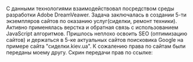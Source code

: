 С данными технологиями взаимодействовал посредством среды разработки Adobe DreamVeawer. 
Задача заключалась в создании 5-ти экземпляров сайтов по оказанию услуг(сиделки, ремонт техники). Активно применялась верстка и обратная связь с использованием JavaScript алгоритмов. Пришлось неплохо освоить SEO (оптимизацию сайтов) и держаться в 5-ке актуальных сайтов поисковика Google на примере сайта "сиделки.kiev.ua".
К сожалению права по сайтам были переданы моему другу. Скрин передачи прав по ссылке: 
